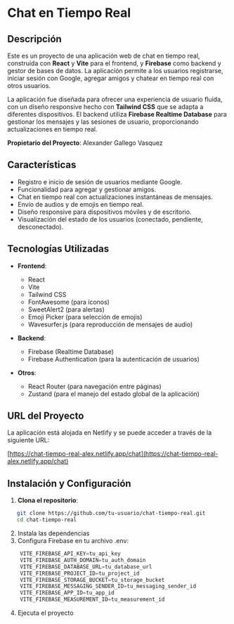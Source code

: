 # Chat en Tiempo Real

## Descripción

Este es un proyecto de una aplicación web de chat en tiempo real, construida con **React** y **Vite** para el frontend, y **Firebase** como backend y gestor de bases de datos. 
La aplicación permite a los usuarios registrarse, iniciar sesión con Google, agregar amigos y chatear en tiempo real con otros usuarios.

La aplicación fue diseñada para ofrecer una experiencia de usuario fluida, 
con un diseño responsive hecho con **Tailwind CSS** que se adapta a diferentes dispositivos. El backend utiliza **Firebase Realtime Database** para gestionar los mensajes y las sesiones de usuario, 
proporcionando actualizaciones en tiempo real.

**Propietario del Proyecto**: Alexander Gallego Vasquez

## Características

- Registro e inicio de sesión de usuarios mediante Google.
- Funcionalidad para agregar y gestionar amigos.
- Chat en tiempo real con actualizaciones instantáneas de mensajes.
- Envío de audios y de emojis en tiempo real.
- Diseño responsive para dispositivos móviles y de escritorio.
- Visualización del estado de los usuarios (conectado, pendiente, desconectado).

## Tecnologías Utilizadas

- **Frontend**: 
  - React
  - Vite
  - Tailwind CSS
  - FontAwesome (para íconos)
  - SweetAlert2 (para alertas)
  - Emoji Picker (para selección de emojis)
  - Wavesurfer.js (para reproducción de mensajes de audio)

- **Backend**:
  - Firebase (Realtime Database)
  - Firebase Authentication (para la autenticación de usuarios)
  
- **Otros**:
  - React Router (para navegación entre páginas)
  - Zustand (para el manejo del estado global de la aplicación)

## URL del Proyecto

La aplicación está alojada en Netlify y se puede acceder a través de la siguiente URL:

[https://chat-tiempo-real-alex.netlify.app/chat](https://chat-tiempo-real-alex.netlify.app/chat)

## Instalación y Configuración

1. **Clona el repositorio**:

```bash
   git clone https://github.com/tu-usuario/chat-tiempo-real.git
   cd chat-tiempo-real
```

2. Instala las dependencias
3. Configura Firebase en tu archivo .env:
```javascript
    VITE_FIREBASE_API_KEY=tu_api_key
    VITE_FIREBASE_AUTH_DOMAIN=tu_auth_domain
    VITE_FIREBASE_DATABASE_URL=tu_database_url
    VITE_FIREBASE_PROJECT_ID=tu_project_id
    VITE_FIREBASE_STORAGE_BUCKET=tu_storage_bucket
    VITE_FIREBASE_MESSAGING_SENDER_ID=tu_messaging_sender_id
    VITE_FIREBASE_APP_ID=tu_app_id
    VITE_FIREBASE_MEASUREMENT_ID=tu_measurement_id
```

4. Ejecuta el proyecto